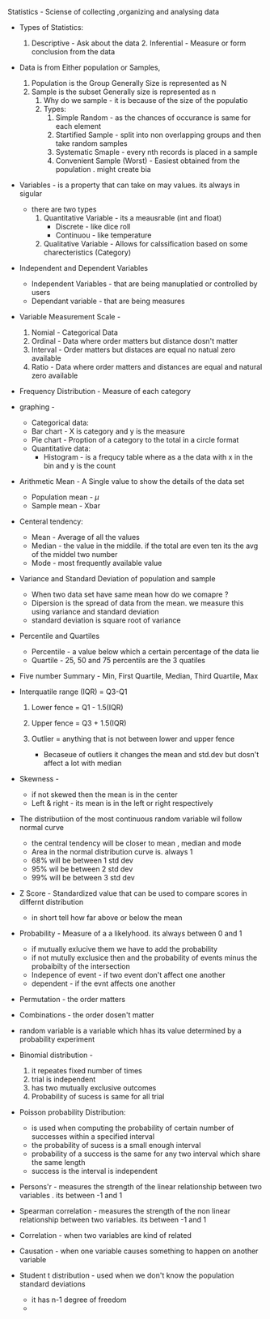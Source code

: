 Statistics - Sciense of collecting ,organizing and analysing data 

- Types of Statistics:
  	1. Descriptive - Ask about the data
    	2. Inferential - Measure or form conclusion from the data 



- Data is from Either population or Samples,

  1. Population is the Group  Generally Size is represented as N
  2. Sample is the subset Generally size is represented as n
     1. Why do we sample  - it is because of the size of the populatio 
     2. Types:
        1. Simple Random - as the chances of occurance is same for each element 
        2. Startified Sample - split into non overlapping groups and then take random samples
        3. Systematic Smaple - every nth records is placed in a sample
        4.   Convenient Sample (Worst) - Easiest obtained from the population . might create bia
- Variables - is a property that can take on may values. its always in sigular

  - there are two types
    1. Quantitative Variable -  its a meausrable (int and float)
       - Discrete - like dice roll
       - Continuou - like temperature
    2. Qualitative Variable - Allows for calssification based on some charecteristics  (Category)
- Independent and Dependent Variables

  - Independent Variables - that are being manuplatied or controlled by users
  - Dependant variable - that are being measures 
- Variable Measurement Scale - 

  1. Nomial - Categorical Data
  2. Ordinal - Data where order matters but distance dosn't matter
  3. Interval - Order matters but distaces are equal no natual zero available
  4. Ratio - Data where order matters and distances are equal and natural zero available
- Frequency Distribution - Measure of each category 
- graphing -

  -  Categorical data:
    - Bar chart - X is category and y is the measure
    - Pie chart - Proption of a category to the total in a circle format
  - Quantitative data:
    - Histogram - is a frequcy table where as a the data with x in the bin and y is the count
- Arithmetic Mean - A Single value to show the details of the data set

  - Population mean - $\mu$
  - Sample mean - Xbar
- Centeral tendency:

  - Mean - Average of all the values 
  - Median - the value in the middile. if the total are even ten its the avg of the middel two number
  - Mode - most frequently available value
- Variance and Standard Deviation of population and sample

  - When two data set have same mean how do we comapre ?
  - Dipersion is the spread of data from the mean. we measure this using variance and standard deviation
  - standard deviation is square root of variance
- Percentile and Quartiles

  - Percentile - a value below which a certain percentage of the data lie
  - Quartile - 25, 50 and 75 percentils are the 3 quatiles
- Five number Summary - Min, First Quartile, Median, Third Quartile, Max
- Interquatile range (IQR)  = Q3-Q1

  1. Lower fence = Q1 - 1.5(IQR)

  2. Upper fence = Q3 + 1.5(IQR)
  3. Outlier = anything that is not between lower and upper fence
     - Becaseue of outliers it changes the mean and std.dev but dosn't affect a lot with median
- Skewness -

  - if not skewed then the mean is in the center
  - Left & right - its mean is in the left or right respectively
- The distributiion of the most continuous random variable wil follow normal curve

  - the central tendency will be closer to mean , median and mode
  - Area in the normal distribution curve is. always 1 
  - 68% will be between 1 std dev
  - 95% wil be between 2 std dev
  - 99% will be between 3 std dev
- Z Score  - Standardized value that can be used to compare scores in differnt distribution

  - in short tell how far above or below the mean 
- Probability - Measure of a a likelyhood. its always between 0 and 1

  - if mutually exlucive them we have to add the probability
  - if not mutully exclusice then and the probability of events  minus the probaibilty of the intersection
  - Indepence of event - if two event don't affect one another
  - dependent - if the evnt affects one another
- Permutation - the order matters
- Combinations - the order dosen't matter
- random variable  is a variable which hhas its value determined by a probability experiment
- Binomial distribution - 

  1. it repeates fixed number of times
  2. trial is independent
  3. has two mutually exclusive outcomes
  4. Probability of sucess is same for all trial
- Poisson probability Distribution:

  - is used when computing the probability of certain number of successes within a specified interval
  - the probability of sucess is a small enough interval 
  - probability of a success is the same for any two interval which share the same length 
  - success is the interval is independent
- Persons'r - measures the strength of the linear relationship between two variables . its between -1 and 1
- Spearman correlation - measures the strength of the non linear relationship between two variables. its between -1 and 1
- Correlation - when two variables are kind of related 
- Causation - when one variable causes something to happen on another variable
- Student t distribution - used when we don't know the population standard deviations

  - it has n-1 degree of freedom
  - 

